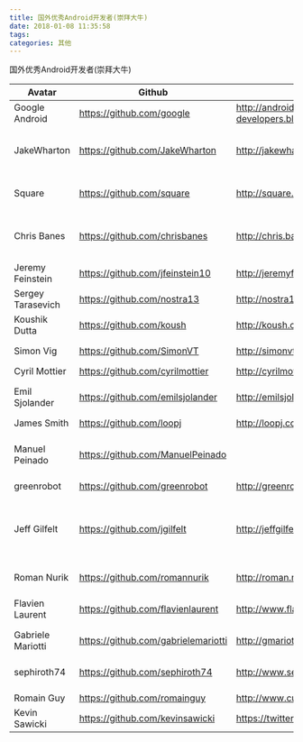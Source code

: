 ```yaml
---
title: 国外优秀Android开发者(崇拜大牛)
date: 2018-01-08 11:35:58
tags: 
categories: 其他
---
```





国外优秀Android开发者(崇拜大牛)
<!-- more -->

Avatar | Github | Blog | Description
--- | --- | --- | ---
Google Android | https://github.com/google | http://android-developers.blogspot.com/ | Google Android Developers Blog
JakeWharton | https://github.com/JakeWharton|http://jakewharton.com/|ActionBarSherlock, Android-ViewPagerIndicator, Nine Old Androids, butterknife
Square	 | 	https://github.com/square|http://square.github.io/|okhttp, fest-android, android-times-square, picasso, dagger, spoon
Chris Banes | https://github.com/chrisbanes|http://chris.banes.me/|ActionBar-PullToRefresh, PhotoView, Android-BitmapCache, Android-PullToRefresh
Jeremy Feinstein | https://github.com/jfeinstein10|http://jeremyfeinstein.com/|SlidingMenu, JazzyViewPager
Sergey Tarasevich|https://github.com/nostra13 | http://nostra13android.blogspot.com/|Android-Universal-Image-Loader
Koushik Dutta| https://github.com/koush| http://koush.com/|Superuser, AndroidAsync, UrlImageViewHelper
Simon Vig| 	https://github.com/SimonVT| 	http://simonvt.net/|android-menudrawer, MessageBar
Cyril Mottier| 	https://github.com/cyrilmottier| 	http://cyrilmottier.com/|GreenDroid, Polaris
Emil Sjolander|	https://github.com/emilsjolander | 	http://emilsjolander.se/|StickyListHeaders, sprinkles, android-FlipView
James Smith| 	https://github.com/loopj| http://loopj.com|	android-async-http
Manuel Peinado| https://github.com/ManuelPeinado| |FadingActionBar, GlassActionBar, RefreshActionItem, QuickReturnHeader
greenrobot| https://github.com/greenrobot| 	http://greenrobot.de/|	greenDAO, EventBus
Jeff Gilfelt| 	https://github.com/jgilfelt| 	http://jeffgilfelt.com|	android-mapviewballoons, android-viewbadger, android-actionbarstylegenerator, android-sqlite-asset-helper
Roman Nurik| 	https://github.com/romannurik| 	http://roman.nurik.net/|	muzei, Android-SwipeToDismiss
Flavien Laurent| 	https://github.com/flavienlaurent| 	http://www.flavienlaurent.com|	NotBoringActionBar, datetimepicker, discrollview
Gabriele Mariotti | https://github.com/gabrielemariotti| 	http://gmariotti.blogspot.it|	cardslib, colorpickercollection
sephiroth74 | 	https://github.com/sephiroth74| 	http://www.sephiroth.it/|ImageViewZoom, HorizontalVariableListView, AndroidWheel, purePDF
Romain Guy | 	https://github.com/romainguy|	http://www.curious-creature.org |	ViewServer
Kevin Sawicki | 	https://github.com/kevinsawicki| 	https://twitter.com/kevinsawicki|	http-request 


